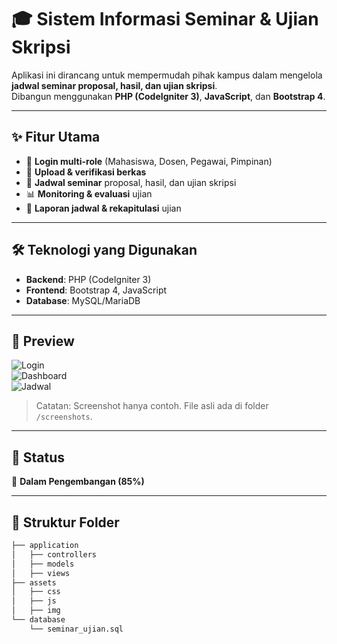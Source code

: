 # 🎓 Sistem Informasi Seminar & Ujian Skripsi

Aplikasi ini dirancang untuk mempermudah pihak kampus dalam mengelola **jadwal seminar proposal, hasil, dan ujian skripsi**.  
Dibangun menggunakan **PHP (CodeIgniter 3)**, **JavaScript**, dan **Bootstrap 4**.

---

## ✨ Fitur Utama
- 🔑 **Login multi-role** (Mahasiswa, Dosen, Pegawai, Pimpinan)
- 📑 **Upload & verifikasi berkas**
- 📅 **Jadwal seminar** proposal, hasil, dan ujian skripsi
- 📊 **Monitoring & evaluasi** ujian
- 📝 **Laporan jadwal & rekapitulasi** ujian

---

## 🛠️ Teknologi yang Digunakan
- **Backend**: PHP (CodeIgniter 3)
- **Frontend**: Bootstrap 4, JavaScript
- **Database**: MySQL/MariaDB

---

## 📸 Preview
![Login](asset/img/screenshot/appsisemji/login.png)  
![Dashboard](asset/img/screenshot/appsisemji/dashboard.png)  
![Jadwal](asset/img/screenshot/appsisemji/monitorin.png)  

> Catatan: Screenshot hanya contoh. File asli ada di folder `/screenshots`.

---

## 🚧 Status
📌 **Dalam Pengembangan (85%)**

---

## 📂 Struktur Folder
```bash
├── application
│   ├── controllers
│   ├── models
│   ├── views
├── assets
│   ├── css
│   ├── js
│   ├── img
└── database
    └── seminar_ujian.sql
